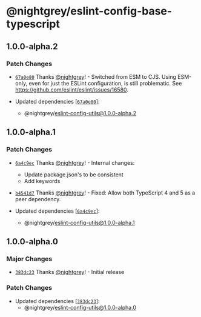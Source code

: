 # @nightgrey/eslint-config-base-typescript

## 1.0.0-alpha.2

### Patch Changes

- [`67a0e80`](https://github.com/nightgrey/eslint-config/commit/67a0e80f7d622a0dfd32cf17af5a9d23b738d938) Thanks [@nightgrey](https://github.com/nightgrey)! - Switched from ESM to CJS. Using ESM-only, even for just the ESLint configuration, is still problematic. See https://github.com/eslint/eslint/issues/16580.

- Updated dependencies [[`67a0e80`](https://github.com/nightgrey/eslint-config/commit/67a0e80f7d622a0dfd32cf17af5a9d23b738d938)]:
  - @nightgrey/eslint-config-utils@1.0.0-alpha.2

## 1.0.0-alpha.1

### Patch Changes

- [`6a4c9ec`](https://github.com/nightgrey/eslint-config/commit/6a4c9ec10ea84a6cb54132789fbb25fe17500631) Thanks [@nightgrey](https://github.com/nightgrey)! - Internal changes:

  - Update package.json's to be consistent
  - Add keywords

- [`b4541d7`](https://github.com/nightgrey/eslint-config/commit/b4541d7ee5d4deaf0fb0cc47fe7f31df1ee536d1) Thanks [@nightgrey](https://github.com/nightgrey)! - Fixed: Allow both TypeScript 4 and 5 as a peer dependency.

- Updated dependencies [[`6a4c9ec`](https://github.com/nightgrey/eslint-config/commit/6a4c9ec10ea84a6cb54132789fbb25fe17500631)]:
  - @nightgrey/eslint-config-utils@1.0.0-alpha.1

## 1.0.0-alpha.0

### Major Changes

- [`383dc23`](https://github.com/nightgrey/eslint-config/commit/383dc23be293e2ce7bc7311b2de07f7249f8795b) Thanks [@nightgrey](https://github.com/nightgrey)! - Initial release

### Patch Changes

- Updated dependencies [[`383dc23`](https://github.com/nightgrey/eslint-config/commit/383dc23be293e2ce7bc7311b2de07f7249f8795b)]:
  - @nightgrey/eslint-config-utils@1.0.0-alpha.0
